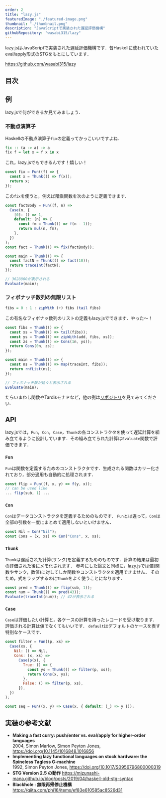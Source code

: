 ```yaml
---
order: 2
title: "lazy.js"
featuredImage: "./featured-image.png"
thumbnail: "./thumbnail.png"
description: "JavaScriptで実装された遅延評価機構"
githubRepository: "wasabi315/lazy"
---
```


lazy.jsはJavaScriptで実装された遅延評価機構です．昔Haskellに使われていたeval/apply形式のSTGをもとにしています．

<https://github.com/wasabi315/lazy>

## 目次

## 例

lazy.jsで何ができるか見てみましょう．

### 不動点演算子

Haskellの不動点演算子`fix`の定義ってかっこいいですよね．

```haskell
fix :: (a -> a) -> a
fix f = let x = f x in x
```

これ，lazy.jsでもできるんです！嬉しい！

```javascript
const fix = Fun((f) => {
  const x = Thunk(() => f(x));
  return x;
});
```

この`fix`を使うと，例えば階乗関数を次のように定義できます．

```javascript
const factBody = Fun((f, n) =>
  Case(n, {
    [0]: () => 1,
    default: (n) => {
      const fm = Thunk(() => f(n - 1));
      return mul(n, fm);
    },
  })
);
const fact = Thunk(() => fix(factBody));

const main = Thunk(() => {
  const factN = Thunk(() => fact(10));
  return traceInt(factN);
});

// 3628800が表示される
Evaluate(main);
```

### フィボナッチ数列の無限リスト

```haskell
fibs = 0 : 1 : zipWith (+) fibs (tail fibs)
```

この有名なフィボナッ数列のリストの定義もlazy.jsでできます．やった〜！

```javascript
const fibs = Thunk(() => {
  const xs = Thunk(() => tail(fibs));
  const ys = Thunk(() => zipWith(add, fibs, xs));
  const zs = Thunk(() => Cons(1n, ys));
  return Cons(0n, zs);
});

const main = Thunk(() => {
  const ns = Thunk(() => map(traceInt, fibs));
  return rnfList(ns);
});

// フィボナッチ数が延々と表示される
Evaluate(main);
```

たらいまわし関数やTardisモナドなど，他の例は[リポジトリ](https://github.com/wasabi315/lazy/tree/main/examples)を見てみてください．

## API

lazy.jsでは，`Fun`，`Con`，`Case`，`Thunk`の各コンストラクタを使って遅延計算を組み立てるように設計しています．その組み立てられた計算は`Evaluate`関数で評価できます．

### `Fun`

`Fun`は関数を定義するためのコンストラクタです．生成される関数はカリー化されており，部分適用も自動的に処理されます．

```javascript
const flip = Fun((f, x, y) => f(y, x));
// can be used like
... flip(sub, 1) ...
```

### `Con`

`Con`はデータコンストラクタを定義するためのものです．
`Fun`とは違って，`Con`は全部の引数を一度にまとめて適用しないといけません．

```javascript
const Nil = Con("Nil");
const Cons = (x, xs) => Con("Cons", x, xs);
```

### `Thunk`

`Thunk`は遅延された計算(サンク)を定義するためのものです．計算の結果は最初の評価された後にメモ化されます．
参考にした論文と同様に，lazy.jsでは値(関数やサンク，数値)に対してしか関数やコンストラクタを適用できません．
そのため，式をラップするのに`Thunk`をよく使うことになります．

```javascript
const pred = Thunk(() => flip(sub, 1));
const num = Thunk(() => pred(43));
Evaluate(traceInt(num)); // 42が表示される
```

### `Case`

`Case`は評価したい計算と，各ケースの計算を持ったレコードを受け取ります．
評価される計算は値でなくてもいいです．
`default`はデフォルトのケースを表す特別なケースです．

```javascript
const filter = Fun((p, xs) =>
  Case(xs, {
    Nil: () => Nil,
    Cons: (x, xs) =>
      Case(p(x), {
        True: () => {
          const ys = Thunk(() => filter(p, xs));
          return Cons(x, ys);
        },
        False: () => filter(p, xs),
      }),
  })
);

const seq = Fun((x, y) => Case(x, { default: (_) => y }));
```

## 実装の参考文献

- **Making a fast curry: push/enter vs. eval/apply for higher-order languages** <br>
  2004, Simon Marlow, Simon Peyton Jones, <https://doi.org/10.1145/1016848.1016856>
- **Implementing lazy functional languages on stock hardware: the Spineless Tagless G-machine** <br>
  1992, Simon Peyton Jones, <https://doi.org/10.1017/S0956796800000319>
- **STG Version 2.5 の動作** <https://mizunashi-mana.github.io/blog/posts/2019/04/haskell-old-stg-syntax>
- **Blackhole : 無限再帰停止機構** <https://qiita.com/phi16/items/ef83e610585ac8526d31>
